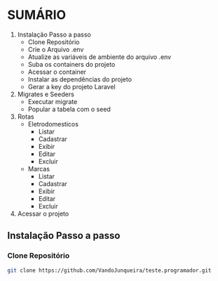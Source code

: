 # SUMÁRIO

1. Instalação Passo a passo
    - Clone Repositório
    - Crie o Arquivo .env
    - Atualize as variáveis de ambiente do arquivo .env
    - Suba os containers do projeto
    - Acessar o container
    - Instalar as dependências do projeto
    - Gerar a key do projeto Laravel
2. Migrates e Seeders
    - Executar migrate
    - Popular a tabela com o seed
3. Rotas
    - Eletrodomesticos
        - Listar
        - Cadastrar
        - Exibir
        - Editar
        - Excluir
    - Marcas
        - Listar
        - Cadastrar
        - Exibir
        - Editar
        - Excluir
4. Acessar o projeto


## Instalação Passo a passo

### Clone Repositório

```sh
git clone https://github.com/VandoJunqueira/teste.programador.git
```
